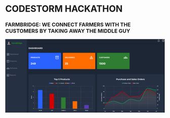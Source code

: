 # CODESTORM HACKATHON

### FARMBRIDGE: WE CONNECT FARMERS WITH THE CUSTOMERS BY TAKING AWAY THE MIDDLE GUY

![thumbnail](./model.png)
